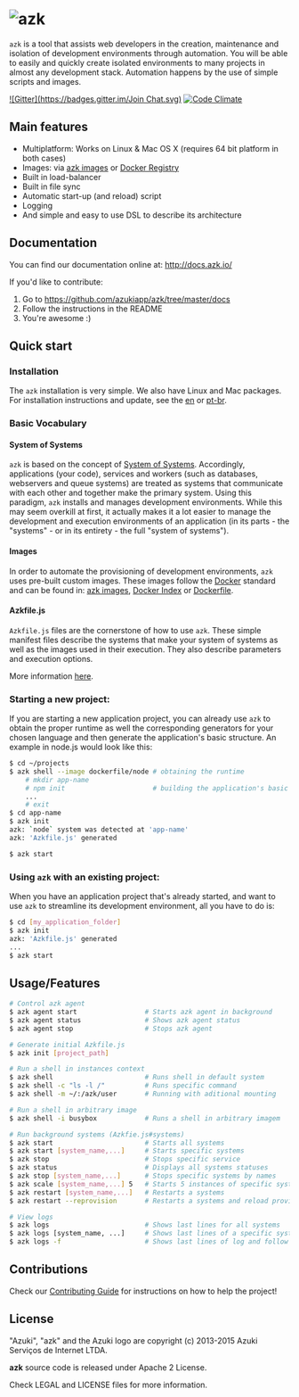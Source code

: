 # ![azk](https://raw.githubusercontent.com/azukiapp/azk/master/src/pres/top-logo-wo.png)

`azk` is a tool that assists web developers in the creation, maintenance and isolation of development environments through automation. You will be able to easily and quickly create isolated environments to many projects in almost any development stack. Automation happens by the use of simple scripts and images.

[![Gitter](https://badges.gitter.im/Join Chat.svg)](https://gitter.im/azukiapp/azk?utm_source=badge&utm_medium=badge&utm_campaign=pr-badge&utm_content=badge) [![Code Climate](https://codeclimate.com/github/azukiapp/azk/badges/gpa.svg)](https://codeclimate.com/github/azukiapp/azk)

## Main features

* Multiplatform: Works on Linux & Mac OS X (requires 64 bit platform in both cases)
* Images: via [azk images][azk_images] or [Docker Registry][docker_registry]
* Built in load-balancer
* Built in file sync
* Automatic start-up (and reload) script
* Logging
* And simple and easy to use DSL to describe its architecture

## Documentation

You can find our documentation online at: http://docs.azk.io/

If you'd like to contribute:

1. Go to https://github.com/azukiapp/azk/tree/master/docs
2. Follow the instructions in the README
3. You're awesome :)

## Quick start

### Installation

The `azk` installation  is very simple. We also have Linux and Mac packages.
For installation instructions and update, see the [en](http://docs.azk.io/en) or [pt-br](http://docs.azk.io/pt-BR).

### Basic Vocabulary

#### System of Systems

`azk` is based on the concept of [System of Systems][sos]. Accordingly, applications (your code), services and workers (such as databases, webservers and queue systems) are treated as systems that communicate with each other and together make the primary system. Using this paradigm, `azk` installs and manages development environments. While this may seem overkill at first, it actually makes it a lot easier to manage the development and execution environments of an application (in its parts - the "systems" - or in its entirety - the full "system of systems").

#### Images

In order to automate the provisioning of development environments, `azk` uses pre-built custom images. These images follow the [Docker][docker] standard and can be found in: [azk images][azk_images], [Docker Index][docker_index] or [Dockerfile][dockerfile].

#### Azkfile.js

`Azkfile.js` files are the cornerstone of how to use `azk`. These simple manifest files describe the systems that make your system of systems as well as the images used in their execution. They also describe parameters and execution options.

More information [here](http://docs.azk.io/en/azkfilejs/README.html).

### Starting a new project:

If you are starting a new application project, you can already use `azk` to obtain the proper runtime as well the corresponding generators for your chosen language and then generate the application's basic structure. An example in node.js would look like this:

```bash
$ cd ~/projects
$ azk shell --image dockerfile/node # obtaining the runtime
    # mkdir app-name
    # npm init                      # building the application's basic structure
    ...
    # exit
$ cd app-name
$ azk init
azk: `node` system was detected at 'app-name'
azk: 'Azkfile.js' generated

$ azk start
```

### Using `azk` with an existing project:

When you have an application project that's already started, and want to use `azk` to streamline its development environment, all you have to do is:

```bash
$ cd [my_application_folder]
$ azk init
azk: 'Azkfile.js' generated
...
$ azk start
```

## Usage/Features

```bash
# Control azk agent
$ azk agent start                 # Starts azk agent in background
$ azk agent status                # Shows azk agent status
$ azk agent stop                  # Stops azk agent

# Generate initial Azkfile.js
$ azk init [project_path]

# Run a shell in instances context
$ azk shell                       # Runs shell in default system
$ azk shell -c "ls -l /"          # Runs specific command
$ azk shell -m ~/:/azk/user       # Running with aditional mounting

# Run a shell in arbitrary image
$ azk shell -i busybox            # Runs a shell in arbitrary imagem

# Run background systems (Azkfie.js#systems)
$ azk start                       # Starts all systems
$ azk start [system_name,...]     # Starts specific systems
$ azk stop                        # Stops specific service
$ azk status                      # Displays all systems statuses
$ azk stop [system_name,...]      # Stops specific systems by names
$ azk scale [system_name,...] 5   # Starts 5 instances of specific systems
$ azk restart [system_name,...]   # Restarts a systems
$ azk restart --reprovision       # Restarts a systems and reload provision

# View logs
$ azk logs                        # Shows last lines for all systems
$ azk logs [system_name, ...]     # Shows last lines of a specific system
$ azk logs -f                     # Shows last lines of log and follow for more
```

## Contributions

Check our [Contributing Guide](CONTRIBUTING.md) for instructions on how to help the project!

## License

"Azuki", "azk" and the Azuki logo are copyright (c) 2013-2015 Azuki Serviços de Internet LTDA.

**azk** source code is released under Apache 2 License.

Check LEGAL and LICENSE files for more information.

[sos]: http://en.wikipedia.org/wiki/System_of_systems
[docker]: http://docker.io
[azk_images]: http://images.azk.io
[docker_index]: http://index.docker.io
[dockerfile]: http://dockerfile.github.io
[docker_registry]: http://registry.hub.docker.com
[virtualbox_dl]: http://www.vagrantup.com/downloads.html
[homebrew_cask]: https://github.com/phinze/homebrew-cask
[libnss-resolver]: https://github.com/azukiapp/libnss-resolver
[bats]: https://github.com/sstephenson/bats
